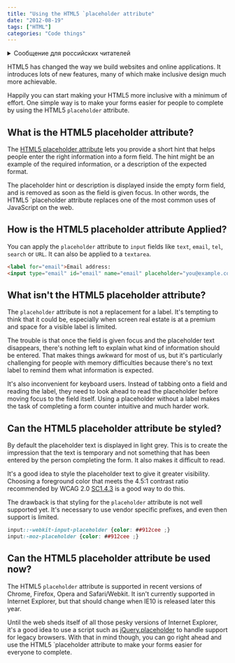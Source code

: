 ```yaml
---
title: "Using the HTML5 `placeholder attribute"
date: "2012-08-19"
tags: ["HTML"]
categories: "Code things"
---
```


<details>
		<summary lang="ru">Сообщение для российских читателей</summary>

<p lang="ru">
Здравствуйте российские читатели. Ваша страна платит высокую цену за вторжение Путина в Украину. Путин лжет вам; не верьте кремлевской пропаганде. В России
нет свободных СМИ, а интернет подвергается цензуре, потому что Путин не хочет, чтобы вы знали правду. За постыдное поведение Путина заплатят не только
украинцы, но и добрые люди России. Пожалуйста, не допустите этого!
</p>

<p>
Hello Russian readers. Your country is paying a high price for Putin's invasion of Ukraine. Putin is lying to you; do not believe the Kremlin propaganda. There is no free media in Russia and the internet is censored because Putin doesn't want you to know the truth. It is not only the Ukrainians that will pay the price of Putin's shameful behaviour, so will the good people of Russia. Please do not let this happen!
</p>
</details>

HTML5 has changed the way we build websites and online applications. It introduces lots of new features, many of which make inclusive design much more achievable.

Happily you can start making your HTML5 more inclusive with a minimum of effort. One simple way is to make your forms easier for people to complete by using the HTML5 `placeholder` attribute.

## What is the HTML5 placeholder attribute?

The [HTML5 placeholder attribute](https://www.w3.org/TR/2010/WD-html5-20100624/common-input-element-attributes.html#attr-input-placeholder) lets you provide a short hint that helps people enter the right information into a form field. The hint might be an example of the required information, or a description of the expected format.

The placeholder hint or description is displayed inside the empty form field, and is removed as soon as the field is given focus. In other words, the HTML5 `placeholder attribute replaces one of the most common uses of JavaScript on the web.

## How is the HTML5 placeholder attribute Applied?

You can apply the `placeholder` attribute to `input` fields like `text`, `email`, `tel`, `search` or `URL`. It can also be applied to a `textarea`.

```html
<label for="email">Email address:  
<input type="email" id="email" name="email" placeholder="you@example.com"/></label>
```
    
## What isn't the HTML5 placeholder attribute?

The `placeholder` attribute is not a replacement for a label. It's tempting to think that it could be, especially when screen real estate is at a premium and space for a visible label is limited.

The trouble is that once the field is given focus and the placeholder text disappears, there's nothing left to explain what kind of information should be entered. That makes things awkward for most of us, but it's particularly challenging for people with memory difficulties because there's no text label to remind them what information is expected.

It's also inconvenient for keyboard users. Instead of tabbing onto a field and reading the label, they need to look ahead to read the placeholder before moving focus to the field itself. Using a placeholder without a label makes the task of completing a form counter intuitive and much harder work.

## Can the HTML5 placeholder attribute be styled?

By default the placeholder text is displayed in light grey. This is to create the impression that the text is temporary and not something that has been entered by the person completing the form. It also makes it difficult to read.

It's a good idea to style the placeholder text to give it greater visibility. Choosing a foreground color that meets the 4.5:1 contrast ratio recommended by WCAG 2.0 [SC1.4.3](https://www.w3.org/WAI/WCAG20/quickref/#qr-visual-audio-contrast-contrast) is a good way to do this.

The drawback is that styling for the `placeholder` attribute is not well supported yet. It's necessary to use vendor specific prefixes, and even then support is limited.

```css
input::-webkit-input-placeholder {color: ##912cee ;}  
input:-moz-placeholder {color: ##912cee ;}
```

## Can the HTML5 placeholder attribute be used now?

The HTML5 `placeholder` attribute is supported in recent versions of Chrome, Firefox, Opera and Safari/Webkit. It isn't currently supported in Internet Explorer, but that should change when IE10 is released later this year.

Until the web sheds itself of all those pesky versions of Internet Explorer, it's a good idea to use a script such as [jQuery.placeholder](https://archive.plugins.jquery.com/project/input-placeholder) to handle support for legacy browsers. With that in mind though, you can go right ahead and use the HTML5 `placeholder attribute to make your forms easier for everyone to complete.
